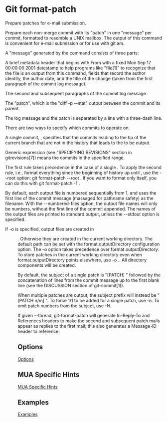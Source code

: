 # Git format-patch

Prepare patches for e-mail submission.

Prepare each non-merge commit with its "patch" in one "message" per commit, formatted to resemble a UNIX mailbox. The output of this command is convenient for e-mail submission or for use with git am.

A "message" generated by the command consists of three parts:

A brief metadata header that begins with From <commit> with a fixed Mon Sep 17 00:00:00 2001 datestamp to help programs like "file(1)" to recognize that the file is an output from this command, fields that record the author identity, the author date, and the title of the change (taken from the first paragraph of the commit log message).

The second and subsequent paragraphs of the commit log message.

The "patch", which is the "diff -p --stat" output between the commit and its parent.

The log message and the patch is separated by a line with a three-dash line.

There are two ways to specify which commits to operate on.

A single commit, <since>, specifies that the commits leading to the tip of the current branch that are not in the history that leads to the <since> to be output.

Generic <revision range> expression (see "SPECIFYING REVISIONS" section in gitrevisions[7]) means the commits in the specified range.

The first rule takes precedence in the case of a single <commit>. To apply the second rule, i.e., format everything since the beginning of history up until <commit>, use the --root option: git format-patch --root <commit>. If you want to format only <commit> itself, you can do this with git format-patch -1 <commit>.

By default, each output file is numbered sequentially from 1, and uses the first line of the commit message (massaged for pathname safety) as the filename. With the --numbered-files option, the output file names will only be numbers, without the first line of the commit appended. The names of the output files are printed to standard output, unless the --stdout option is specified.

If -o is specified, output files are created in <dir>. Otherwise they are created in the current working directory. The default path can be set with the format.outputDirectory configuration option. The -o option takes precedence over format.outputDirectory. To store patches in the current working directory even when format.outputDirectory points elsewhere, use -o .. All directory components will be created.

By default, the subject of a single patch is "[PATCH] " followed by the concatenation of lines from the commit message up to the first blank line (see the DISCUSSION section of git-commit[1]).

When multiple patches are output, the subject prefix will instead be "[PATCH n/m] ". To force 1/1 to be added for a single patch, use -n. To omit patch numbers from the subject, use -N.

If given --thread, git-format-patch will generate In-Reply-To and References headers to make the second and subsequent patch mails appear as replies to the first mail; this also generates a Message-ID header to reference.

## Options

[Options](https://git-scm.com/docs/git-format-patch#_options)

## MUA Specific Hints

[MUA Specific Hints](https://git-scm.com/docs/git-format-patch#_mua_specific_hints)

## Examples

[Examples](https://git-scm.com/docs/git-format-patch#_examples)
